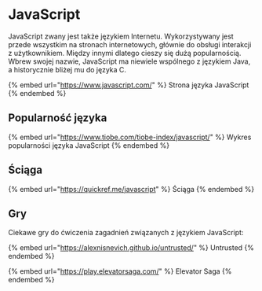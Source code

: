 # JavaScript

JavaScript zwany jest także językiem Internetu. Wykorzystywany jest przede wszystkim na stronach internetowych, głównie do obsługi interakcji z użytkownikiem. Między innymi dlatego cieszy się dużą popularnością. Wbrew swojej nazwie, JavaScript ma niewiele wspólnego z językiem Java, a historycznie bliżej mu do języka C.

{% embed url="https://www.javascript.com/" %}
Strona języka JavaScript
{% endembed %}

## Popularność języka

{% embed url="https://www.tiobe.com/tiobe-index/javascript/" %}
Wykres popularności języka JavaScript
{% endembed %}

## Ściąga

{% embed url="https://quickref.me/javascript" %}
Ściąga
{% endembed %}

## Gry

Ciekawe gry do ćwiczenia zagadnień związanych z językiem JavaScript:

{% embed url="https://alexnisnevich.github.io/untrusted/" %}
Untrusted
{% endembed %}

{% embed url="https://play.elevatorsaga.com/" %}
Elevator Saga
{% endembed %}